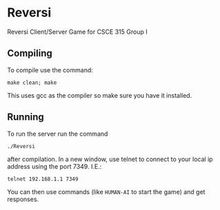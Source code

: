 Reversi
=======

Reversi Client/Server Game for CSCE 315 Group I

Compiling
---------

To compile use the command:

`make clean; make`

This uses gcc as the compiler so make sure you have it installed.

Running
-------

To run the server run the command 

`./Reversi`

after compilation. In a new window, use telnet to connect to your local ip address using the port 7349. I.E.:

`telnet 192.168.1.1 7349`

You can then use commands (like `HUMAN-AI` to start the game) and get responses.
